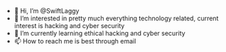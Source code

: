 - 👋 Hi, I’m @SwiftLaggy
- 👀 I’m interested in pretty much everything technology related, current interest is hacking and cyber security
- 🌱 I’m currently learning ethical hacking and cyber security
- 📫 How to reach me is best through email

<!---
SwiftLaggy/SwiftLaggy is a ✨ special ✨ repository because its `README.md` (this file) appears on your GitHub profile.
You can click the Preview link to take a look at your changes.
--->
